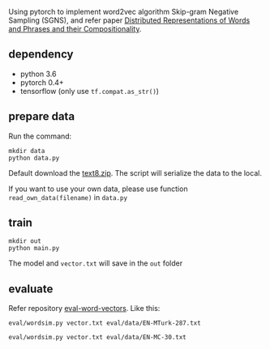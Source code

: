 Using pytorch to implement word2vec algorithm Skip-gram Negative Sampling (SGNS), and refer paper [Distributed Representations of Words and Phrases and their Compositionality](https://arxiv.org/abs/1310.4546v1).

## dependency
- python 3.6
- pytorch 0.4+
- tensorflow (only use `tf.compat.as_str()`)

## prepare data 
Run the command:
```
mkdir data
python data.py
```
Default download the [text8.zip](http://mattmahoney.net/dc/text8.zip). The script will serialize the data to the local.

If you want to use your own data, please use function `read_own_data(filename)` in `data.py`

## train
```
mkdir out
python main.py
```
The model and `vector.txt` will save in the `out` folder


## evaluate
Refer repository [eval-word-vectors](https://github.com/mfaruqui/eval-word-vectors).
Like this:
```
eval/wordsim.py vector.txt eval/data/EN-MTurk-287.txt
```
```
eval/wordsim.py vector.txt eval/data/EN-MC-30.txt
```






